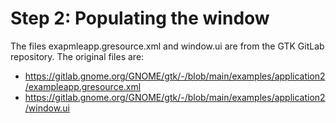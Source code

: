 # Step 2: Populating the window

The files exapmleapp.gresource.xml and window.ui are from the GTK GitLab repository.
The original files are:

- https://gitlab.gnome.org/GNOME/gtk/-/blob/main/examples/application2/exampleapp.gresource.xml
- https://gitlab.gnome.org/GNOME/gtk/-/blob/main/examples/application2/window.ui
